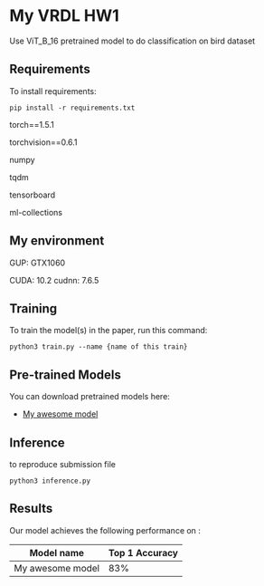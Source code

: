 # My VRDL HW1

Use ViT_B_16 pretrained model to do classification on bird dataset

## Requirements

To install requirements:

```setup
pip install -r requirements.txt
```

torch==1.5.1

torchvision==0.6.1

numpy

tqdm

tensorboard

ml-collections

## My environment
GUP: GTX1060

CUDA: 10.2
cudnn: 7.6.5

## Training

To train the model(s) in the paper, run this command:

```train
python3 train.py --name {name of this train}
```

## Pre-trained Models

You can download pretrained models here:

- [My awesome model](https://drive.google.com/file/d/1vwzQUQb6aSUr1HOE-oM_r4tiBIUiqbnu/view?usp=sharing) 


## Inference
to reproduce submission file 

```Inference
python3 inference.py
```

## Results

Our model achieves the following performance on :


| Model name         | Top 1 Accuracy  | 
| ------------------ |---------------- | 
| My awesome model   |     83%         | 


